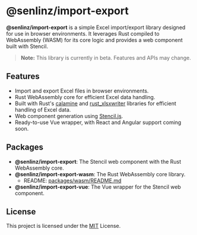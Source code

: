 # @senlinz/import-export

**@senlinz/import-export** is a simple Excel import/export library designed for use in browser environments. It leverages Rust compiled to WebAssembly (WASM) for its core logic and provides a web component built with Stencil.

> **Note:** This library is currently in beta. Features and APIs may change.

## Features
- Import and export Excel files in browser environments.
- Rust WebAssembly core for efficient Excel data handling.
- Built with Rust's [calamine](https://docs.rs/calamine/) and [rust_xlsxwriter](https://docs.rs/rust_xlsxwriter/) libraries for efficient handling of Excel data.
- Web component generation using [Stencil.js](https://stenciljs.com/).
- Ready-to-use Vue wrapper, with React and Angular support coming soon.

## Packages
- **@senlinz/import-export**: The Stencil web component with the Rust WebAssembly core.
- **@senlinz/import-export-wasm**: The Rust WebAssembly core library.
    - README: [packages/wasm/README.md](./packages/wasm/README.md)
- **@senlinz/import-export-vue**: The Vue wrapper for the Stencil web component.

## License
This project is licensed under the [MIT](https://opensource.org/license/MIT) License.
